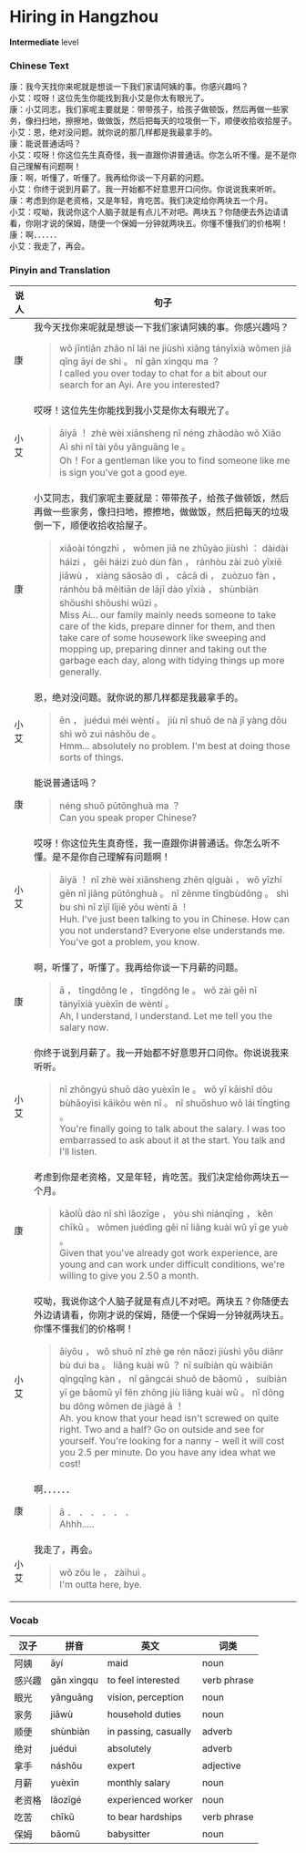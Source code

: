 # Hiring in Hangzhou
**Intermediate** level
### Chinese Text
康：我今天找你来呢就是想谈一下我们家请阿姨的事。你感兴趣吗？<br />小艾：哎呀！这位先生你能找到我小艾是你太有眼光了。<br />康：小艾同志，我们家呢主要就是：带带孩子，给孩子做顿饭，然后再做一些家务，像扫扫地，擦擦地，做做饭，然后把每天的垃圾倒一下，顺便收拾收拾屋子。<br />小艾：恩，绝对没问题。就你说的那几样都是我最拿手的。<br />康：能说普通话吗？<br />小艾：哎呀！你这位先生真奇怪，我一直跟你讲普通话。你怎么听不懂。是不是你自己理解有问题啊！<br />康：啊，听懂了，听懂了。我再给你谈一下月薪的问题。<br />小艾：你终于说到月薪了。我一开始都不好意思开口问你。你说说我来听听。<br />康：考虑到你是老资格，又是年轻，肯吃苦。我们决定给你两块五一个月。<br />小艾：哎呦，我说你这个人脑子就是有点儿不对吧。两块五？你随便去外边请请看，你刚才说的保姆，随便一个保姆一分钟就两块五。你懂不懂我们的价格啊！<br />康：啊．．．．．．<br />小艾：我走了，再会。

### Pinyin and Translation
|说人|句子|
|----|----|
|康|我今天找你来呢就是想谈一下我们家请阿姨的事。你感兴趣吗？<blockquote>wǒ jīntiān zhǎo nǐ lái ne jiùshì xiǎng tányīxià wǒmen jiā qǐng āyí de shì 。 nǐ gǎn xìngqu ma ？<br />I called you over today to chat for a bit about our search for an Ayi. Are you interested?</blockquote>|
|小艾|哎呀！这位先生你能找到我小艾是你太有眼光了。<blockquote>āiyā ！ zhè wèi xiānsheng nǐ néng zhǎodào wǒ Xiǎo Aì shì nǐ tài yǒu yǎnguāng le 。<br />Oh！For a gentleman like you to find someone like me is sign you've got a good eye.</blockquote>|
|康|小艾同志，我们家呢主要就是：带带孩子，给孩子做顿饭，然后再做一些家务，像扫扫地，擦擦地，做做饭，然后把每天的垃圾倒一下，顺便收拾收拾屋子。<blockquote>xiǎoài tóngzhì ， wǒmen jiā ne zhǔyào jiùshì ： dàidài háizi ， gěi háizi zuò dùn fàn ， ránhòu zài zuò yīxiē jiāwù ， xiàng sǎosǎo dì ， cācā dì ， zuòzuo fàn ， ránhòu bǎ měitiān de lājī dào yīxià ， shùnbiàn shōushi shōushi wūzi 。<br />Miss Ai... our family mainly needs someone to take care of the kids, prepare dinner for them, and then take care of some housework like sweeping and mopping up, preparing dinner and taking out the garbage each day, along with tidying things up more generally.</blockquote>|
|小艾|恩，绝对没问题。就你说的那几样都是我最拿手的。<blockquote>ēn ， juéduì méi wèntí 。 jiù nǐ shuō de nà jǐ yàng dōu shì wǒ zuì náshǒu de 。<br />Hmm... absolutely no problem. I'm best at doing those sorts of things.</blockquote>|
|康|能说普通话吗？<blockquote>néng shuō pǔtōnghuà ma ？<br />Can you speak proper Chinese?</blockquote>|
|小艾|哎呀！你这位先生真奇怪，我一直跟你讲普通话。你怎么听不懂。是不是你自己理解有问题啊！<blockquote>āiyā ！ nǐ zhè wèi xiānsheng zhēn qíguài ， wǒ yīzhí gēn nǐ jiǎng pǔtōnghuà 。 nǐ zěnme tīngbùdǒng 。 shì bu shì nǐ zìjǐ lǐjiě yǒu wèntí ā ！<br />Huh. I've just been talking to you in Chinese. How can you not understand?  Everyone else understands me. You've got a problem, you know.</blockquote>|
|康|啊，听懂了，听懂了。我再给你谈一下月薪的问题。<blockquote>ā ， tīngdǒng le ， tīngdǒng le 。 wǒ zài gěi nǐ tányīxià yuèxīn de wèntí 。<br />Ah, I understand, I understand. Let me tell you the salary now.</blockquote>|
|小艾|你终于说到月薪了。我一开始都不好意思开口问你。你说说我来听听。<blockquote>nǐ zhōngyú shuō dào yuèxīn le 。 wǒ yī kāishǐ dōu bùhǎoyìsi kāikǒu wèn nǐ 。 nǐ shuōshuo wǒ lái tīngting 。<br />You're finally going to talk about the salary. I was too embarrassed to ask about it at the start. You talk and I'll listen.</blockquote>|
|康|考虑到你是老资格，又是年轻，肯吃苦。我们决定给你两块五一个月。<blockquote>kǎolǜ dào nǐ shì lǎozīge ， yòu shì niánqīng ， kěn chīkǔ 。 wǒmen juédìng gěi nǐ liǎng kuài wǔ yī ge yuè 。<br />Given that you've already got work experience, are young and can work under difficult conditions, we're willing to give you 2.50 a month.</blockquote>|
|小艾|哎呦，我说你这个人脑子就是有点儿不对吧。两块五？你随便去外边请请看，你刚才说的保姆，随便一个保姆一分钟就两块五。你懂不懂我们的价格啊！<blockquote>āiyōu ， wǒ shuō nǐ zhè ge rén nǎozi jiùshì yǒu diǎnr bù duì ba 。 liǎng kuài wǔ ？ nǐ suíbiàn qù wàibiān qǐngqǐng kàn ， nǐ gāngcái shuō de bǎomǔ ， suíbiàn yī ge bǎomǔ yī fēn zhōng jiù liǎng kuài wǔ 。 nǐ dǒng bu dǒng wǒmen de jiàgé ā ！<br />Ah. you know that your head isn't screwed on quite right. Two and a half? Go on outside and see for yourself. You're looking for a nanny - well it will cost you 2.5 per minute. Do you have any idea what we cost!</blockquote>|
|康|啊．．．．．．<blockquote>ā ． ． ． ． ． ．<br />Ahhh.....</blockquote>|
|小艾|我走了，再会。<blockquote>wǒ zǒu le ， zàihuì 。<br />I'm outta here, bye.</blockquote>|
### Vocab
|汉子|拼音|英文|词类|
|----|----|----|----|
|阿姨|āyí|maid|noun|
|感兴趣|gǎn xìngqu|to feel interested|verb phrase|
|眼光|yǎnguāng|vision, perception|noun|
|家务|jiāwù|household duties|noun|
|顺便|shùnbiàn|in passing, casually|adverb|
|绝对|juéduì|absolutely|adverb|
|拿手|náshǒu|expert|adjective|
|月薪|yuèxīn|monthly salary|noun|
|老资格|lǎozīgé|experienced worker|noun|
|吃苦|chīkǔ|to bear hardships|verb phrase|
|保姆|bǎomǔ|babysitter|noun|